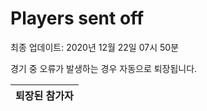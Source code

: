 # Players sent off
최종 업데이트: 2020년 12월 22일 07시 50분


경기 중 오류가 발생하는 경우 자동으로 퇴장됩니다.


| 퇴장된 참가자 |
|:---:|